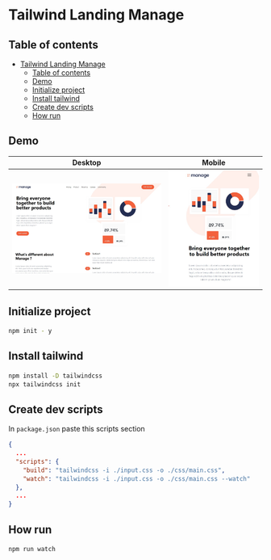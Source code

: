 # Tailwind Landing Manage

## Table of contents

- [Tailwind Landing Manage](#tailwind-landing-manage)
  - [Table of contents](#table-of-contents)
  - [Demo](#demo)
  - [Initialize project](#initialize-project)
  - [Install tailwind](#install-tailwind)
  - [Create dev scripts](#create-dev-scripts)
  - [How run](#how-run)

## Demo

| Desktop                           | Mobile                            |
| --------------------------------- | --------------------------------- |
| ![Screen](./assets/screen_01.jpg) | ![Screen](./assets/screen_02.jpg) |

## Initialize project

```bash
npm init - y
```

## Install tailwind

```bash
npm install -D tailwindcss
npx tailwindcss init
```

## Create dev scripts

In `package.json` paste this scripts section

```json
{
  ...
  "scripts": {
    "build": "tailwindcss -i ./input.css -o ./css/main.css",
    "watch": "tailwindcss -i ./input.css -o ./css/main.css --watch"
  },
  ...
}
```

## How run

```bash
npm run watch
```
